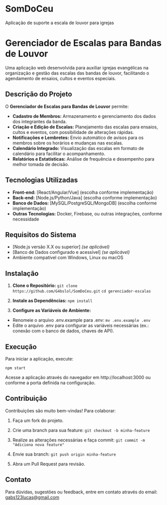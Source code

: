 # SomDoCeu
Aplicação de suporte a escala de louvor para igrejas

# Gerenciador de Escalas para Bandas de Louvor

Uma aplicação web desenvolvida para auxiliar igrejas evangélicas na organização e gestão das escalas das bandas de louvor, facilitando o agendamento de ensaios, cultos e eventos especiais.

## Descrição do Projeto

O **Gerenciador de Escalas para Bandas de Louvor** permite:
- **Cadastro de Membros:** Armazenamento e gerenciamento dos dados dos integrantes da banda.
- **Criação e Edição de Escalas:** Planejamento das escalas para ensaios, cultos e eventos, com possibilidade de alterações rápidas.
- **Notificações e Lembretes:** Envio automático de avisos para os membros sobre os horários e mudanças nas escalas.
- **Calendário Integrado:** Visualização das escalas em formato de calendário para facilitar o acompanhamento.
- **Relatórios e Estatísticas:** Análise de frequência e desempenho para melhor tomada de decisão.

## Tecnologias Utilizadas

- **Front-end:** [React/Angular/Vue] (escolha conforme implementação)
- **Back-end:** [Node.js/Python/Java] (escolha conforme implementação)
- **Banco de Dados:** [MySQL/PostgreSQL/MongoDB] (escolha conforme implementação)
- **Outras Tecnologias:** Docker, Firebase, ou outras integrações, conforme necessidade

## Requisitos do Sistema

- [Node.js versão X.X ou superior] _(se aplicável)_
- [Banco de Dados configurado e acessível] _(se aplicável)_
- Ambiente compatível com Windows, Linux ou macOS

## Instalação

1. **Clone o Repositório:**
```git clone https://github.com/G4bslol/SomDoCeu.git```
```cd gerenciador-escalas```

3. **Instale as Dependências:**
```npm install```

4. **Configure as Variáveis de Ambiente:**

- Renomeie o arquivo .env.example para .env:
```mv .env.example .env```
- Edite o arquivo .env para configurar as variáveis necessárias (ex.: conexão com o banco de dados, chaves de API).

## Execução
Para iniciar a aplicação, execute:

```npm start```

Acesse a aplicação através do navegador em http://localhost:3000 ou conforme a porta definida na configuração.

## Contribuição
Contribuições são muito bem-vindas! Para colaborar:

1. Faça um fork do projeto.

2. Crie uma branch para sua feature:
```git checkout -b minha-feature```

3. Realize as alterações necessárias e faça commit:
```git commit -m "Adiciona nova feature"```

4. Envie sua branch:
```git push origin minha-feature```

5. Abra um Pull Request para revisão.

## Contato
Para dúvidas, sugestões ou feedback, entre em contato através do email: gabs123lucas@gmail.com

